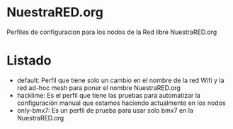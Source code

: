 # NuestraRED.org

Perfiles de configuracion para los nodos de la Red libre NuestraRED.org 

# Listado

  * default: Perfil que tiene solo un cambio en el nombre de la red Wifi y la red ad-hoc mesh para poner el nombre NuestraRED.org
  * hacklime: Es el perfil que tiene las pruebas para automatizar la configuración manual que estamos haciendo actualmente en los nodos
  * only-bmx7: Es un perfil de prueba para usar solo bmx7 en la NuestraRED.org

